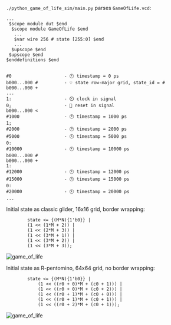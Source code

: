 `./python_game_of_life_sim/main.py` parses `GameOfLife.vcd`:

```
...
 $scope module dut $end
  $scope module GameOfLife $end
   ...
   $var wire 256 # state [255:0] $end
   ...
  $upscope $end
 $upscope $end
$enddefinitions $end


#0                    - 🕛 timestamp = 0 ps
b000...000 #          - 💡 state row-major grid, state_id = #
b000...000 +
...
1:                    - ⏲️ clock in signal
0;                    - 🔄 reset in signal
b000...000 <
#1000                 - 🕐 timestamp = 1000 ps
1;
#2000                 - 🕑 timestamp = 2000 ps
#5000                 - 🕔 timestamp = 5000 ps
0:
#10000                - 🕙 timestamp = 10000 ps
b000...000 #
b000...000 +
1:
#12000                - 🕛 timestamp = 12000 ps
#15000                - 🕒 timestamp = 15000 ps
0:
#20000                - 🕗 timestamp = 20000 ps
...
```

Initial state as classic glider, 16x16 grid, border wrapping:

```
		state <= {(M*N){1'b0}} |
		(1 << (1*M + 2)) |
		(1 << (2*M + 3)) |
		(1 << (3*M + 1)) |
		(1 << (3*M + 2)) |
		(1 << (3*M + 3));
```
![game_of_life](https://github.com/user-attachments/assets/1e086559-1244-4be7-adf2-7f79bc932f5c)

Initial state as R-pentomino, 64x64 grid, no border wrapping:

```
  		state <= {(M*N){1'b0}} |
	    	(1 << ((r0 + 0)*M + (c0 + 1))) |
	    	(1 << ((r0 + 0)*M + (c0 + 2))) |
	    	(1 << ((r0 + 1)*M + (c0 + 0))) |
	    	(1 << ((r0 + 1)*M + (c0 + 1))) |
	    	(1 << ((r0 + 2)*M + (c0 + 1)));
```
![game_of_life](https://github.com/user-attachments/assets/08b9dc3a-b335-4a97-bba8-d1ef55cfeed1)
